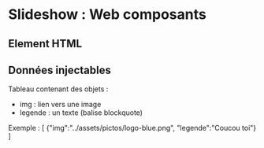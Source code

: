 # Slideshow : Web composants 
## Element HTML
<cp-caroussel></cp-caroussel>
## Données injectables
Tableau contenant des objets :
- img : lien vers une image
- legende : un texte (balise blockquote)
  
Exemple : 
[
    {"img":"../assets/pictos/logo-blue.png",
    "legende":"Coucou toi"}
]